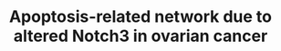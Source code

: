 ---
annotations:
- id: DOID:193
  parent: disease of cellular proliferation
  type: Disease Ontology
  value: reproductive organ cancer
- id: PW:0000009
  parent: regulatory pathway
  type: Pathway Ontology
  value: apoptotic cell death pathway
- id: PW:0000605
  parent: disease pathway
  type: Pathway Ontology
  value: cancer pathway
authors:
- Khanspers
- Zari
- Fehrhart
citedin:
- link: PMC7339012
  title: Hematopoietic stem-cell senescence and myocardial repair - Coronary artery
    disease genotype/phenotype analysis of post-MI myocardial regeneration response
    induced by CABG/CD133+ bone marrow hematopoietic stem cell treatment in RCT PERFECT
    Phase 3 (2020)
- link: PMC6961668
  title: The double dealing of cyclin D1 (2020)
communities:
- exrna
description: Results of pathway analysis of apoptosis-related genes in OVCAR3 cells
  treated with Notch3 siRNA or control siRNA.  Proteins on this pathway have targeted
  assays available via the [https://assays.cancer.gov/available_assays?wp_id=WP2864
  CPTAC Assay Portal]
last-edited: 2019-11-29
ndex: 0cb0a431-8b66-11eb-9e72-0ac135e8bacf
organisms:
- Homo sapiens
redirect_from:
- /index.php/Pathway:WP2864
- /instance/WP2864
- /instance/WP2864_r108133
revision: r108133
schema-jsonld:
- '@context': https://schema.org/
  '@id': https://wikipathways.github.io/pathways/WP2864.html
  '@type': Dataset
  creator:
    '@type': Organization
    name: WikiPathways
  description: Results of pathway analysis of apoptosis-related genes in OVCAR3 cells
    treated with Notch3 siRNA or control siRNA.  Proteins on this pathway have targeted
    assays available via the [https://assays.cancer.gov/available_assays?wp_id=WP2864
    CPTAC Assay Portal]
  keywords:
  - ABL1
  - AKT1
  - ANXA5
  - APOE
  - APP
  - AXIN1
  - BCL3
  - BIRC5
  - CARD14
  - CASP7
  - CDKN1A
  - CDKN1B
  - CSDA
  - CTNNA1
  - CUL1
  - CUL5
  - ERBB3
  - ERN1
  - ETS1
  - F2R
  - GCLC
  - HDAC1
  - HELLS
  - HSPA5
  - HSPB1
  - HSPD1
  - IER3
  - IL7R
  - JUND
  - MAPK1
  - NET1
  - NFKB1
  - NGFRAP1
  - NQO1
  - NRG1
  - PAK2
  - PKN1
  - PTK2
  - PTK2B
  - RIPK2
  - RNF7
  - RPS6KB1
  - SERBP1
  - SMAD7
  - SOCS3
  - SQSTM1
  - THBS1
  - TNF
  - TNFRSF10B
  - TNFRSF21
  - TRAF1
  - VAV3
  - VIM
  license: CC0
  name: Apoptosis-related network due to altered Notch3 in ovarian cancer
seo: CreativeWork
title: Apoptosis-related network due to altered Notch3 in ovarian cancer
wpid: WP2864
---